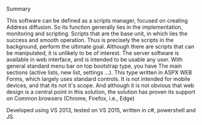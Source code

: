 Summary

This software can be defined as a scripts manager, focused on creating Address diffusion.
So its function generally lies in the implementation, monitoring and scripting. Scripts 
that are the base unit, in which lies the success and smooth operation. Thus is precisely
the scripts in the background, perform the ultimate goal. Although there are scripts that
can be manipulated, it is unlikely to be of interest. The server software is available in
web interface, and is intended to be usable any user. With general standard menu bar on 
top bootstrap type, you have The main sections (active lists, new list, settings ...).
This type written in ASPX WEB Forms, which largely uses standard controls. It is not intended
for mobile devices, and that its not it's scope. And although it is not obvious that web
design is a central point in this solution, the solution has proven its support on Common 
browsers (Chrome, Firefox, i.e., Edge)

Developed using VS 2013, tested on VS 2015, written in c#, powershell and JS.

